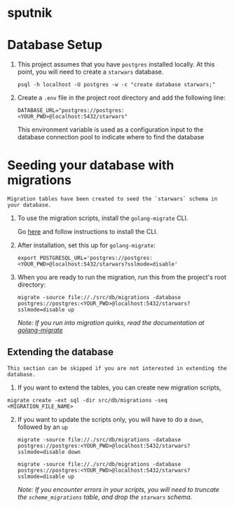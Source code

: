 # sputnik

# Database Setup

1.  This project assumes that you have `postgres` installed locally. At this point, you will need to create a `starwars` database.

    ```psql -h localhost -U postgres -w -c "create database starwars;"```


2.  Create a `.env` file in the project root directory and add the following line:

    ```DATABASE_URL="postgres://postgres:<YOUR_PWD>@localhost:5432/starwars"```

    This environment variable is used as a configuration input to the database connection pool to indicate where to find the database

# Seeding your database with migrations

    Migration tables have been created to seed the `starwars` schema in your database.

1.  To use the migration scripts, install the `golang-migrate` CLI.

    Go [here](https://github.com/golang-migrate/migrate) and follow instructions to install the CLI.

2.  After installation, set this up for `golang-migrate`:

    ```export POSTGRESQL_URL='postgres://postgres:<YOUR_PWD>@localhost:5432/starwars?sslmode=disable'```

3.  When you are ready to run the migration, run this from the project's root directory:

    ```migrate -source file://./src/db/migrations -database postgres://postgres:<YOUR_PWD>@localhost:5432/starwars?sslmode=disable up```

    *Note: If you run into migration quirks, read the documentation at [golang-migrate](https://github.com/golang-migrate/migrate)*

## Extending the database

    This section can be skipped if you are not interested in extending the database.

1.  If you want to extend the tables, you can create new migration scripts,

```migrate create -ext sql -dir src/db/migrations -seq <MIGRATION_FILE_NAME>```

2.  If you want to update the scripts only, you will have to do a `down`, followed by an `up`

    ```migrate -source file://./src/db/migrations -database postgres://postgres:<YOUR_PWD>@localhost:5432/starwars?sslmode=disable down```

    ```migrate -source file://./src/db/migrations -database postgres://postgres:<YOUR_PWD>@localhost:5432/starwars?sslmode=disable up```

    *Note: If you encounter errors in your scripts, you will need to truncate the `scheme_migrations` table, and drop the `starwars` schema.*

